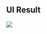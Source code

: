 

## UI Result

![](https://lh3.googleusercontent.com/IiVlwfMEelynz8wnjINFeJzoBbiLy7FEejWPESwXs39IPh3xy4X3tsgtuOOFZ-yabE9XtPTGFS7GHcFuypQ5FoXCxzxTjxS-6sbH6SqSqmAyGOuTJhB5OD7gjTmTcyPVaq-Vmg6n7g5XrJAHBb0hkz4knfB4gVJjIgqsuNTwsvZ_iBwFeKP31o3jfbNqEqwDcIz-MIyMXHEYgHWlde0VVCDvNN9kSLtNvnpMMLZyG7JxxqJtF-NWgjXA8X6PeXGfAyekc7FkYD2_PzZruXUAYq2EL1tdGi1mBYwUMc5UhMQoGM8Nd8K4ADPMmNwrcqVGQSSwSBCUBMGRt3J1KPjOLOZ2aP2FUoV-gqTMpW8IcID1W_8xC5bIx_7jhvG5R1HZkrxUI5TYWoeUAoAf1tXh1unF_DDeEGfJccWz7lyrpD7CbkusbXoA3LQJ46Kkvaw-3dALh16ewGWgouCsQSN_6LJv41-yEsWd1iNSi310ulAOm6DI0qTt870O6AfUJ5zsZ5VONJLzXHSISIP9slW0Yfocw4HPFcP0_d-uukb7xSMizQzs04JDssVHihhMWbtvVxSg_g5JbnLwMKWcG9S3Kqk71469NkuquFf4-bxWc-SmLpQ_m6gEYhOfztpsboenCoGsgaP76Bm-Ja91GodD9LqmVM7pMncye30M5P8oU8Zuq79Lc4M_pytDuY4IvA=w517-h918-no?authuser=0)
